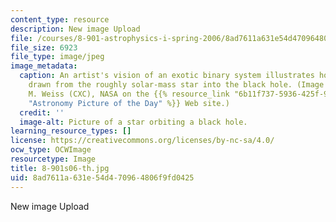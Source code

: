 ```yaml
---
content_type: resource
description: New image Upload
file: /courses/8-901-astrophysics-i-spring-2006/8ad7611a631e54d470964806f9fd0425_8-901s06-th.jpg
file_size: 6923
file_type: image/jpeg
image_metadata:
  caption: An artist's vision of an exotic binary system illustrates how matter is
    drawn from the roughly solar-mass star into the black hole. (Image courtesy of
    M. Weiss (CXC), NASA on the {{% resource_link "6b11f737-5936-425f-9af8-ce008b25242e"
    "Astronomy Picture of the Day" %}} Web site.)
  credit: ''
  image-alt: Picture of a star orbiting a black hole.
learning_resource_types: []
license: https://creativecommons.org/licenses/by-nc-sa/4.0/
ocw_type: OCWImage
resourcetype: Image
title: 8-901s06-th.jpg
uid: 8ad7611a-631e-54d4-7096-4806f9fd0425
---
```

New image Upload